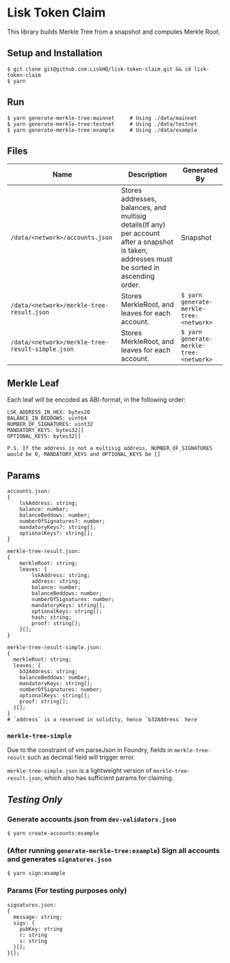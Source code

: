 # Lisk Token Claim

This library builds Merkle Tree from a snapshot and computes Merkle Root.

## Setup and Installation

```
$ git clone git@github.com:LiskHQ/lisk-token-claim.git && cd lisk-token-claim
$ yarn
```

## Run

```
$ yarn generate-merkle-tree:mainnet     # Using ./data/mainnet
$ yarn generate-merkle-tree:testnet     # Using ./data/testnet
$ yarn generate-merkle-tree:example     # Using ./data/example
```

## Files

| Name                                             | Description                                                                                                                                  | Generated By                            |
| ------------------------------------------------ | -------------------------------------------------------------------------------------------------------------------------------------------- | --------------------------------------- |
| `/data/<network>/accounts.json`                  | Stores addresses, balances, and multisig details(If any) per account after a snapshot is taken, addresses must be sorted in ascending order. | Snapshot                                |
| `/data/<network>/merkle-tree-result.json`        | Stores MerkleRoot, and leaves for each account.                                                                                              | `$ yarn generate-merkle-tree:<network>` |
| `/data/<network>/merkle-tree-result-simple.json` | Stores MerkleRoot, and leaves for each account.                                                                                              | `$ yarn generate-merkle-tree:<network>` |

## Merkle Leaf

Each leaf will be encoded as ABI-format, in the following order:

```
LSK_ADDRESS_IN_HEX: bytes20
BALANCE_IN_BEDDOWS: uint64
NUMBER_OF_SIGNATURES: uint32
MANDATORY_KEYS: bytes32[]
OPTIONAL_KEYS: bytes32[]

P.S. If the address is not a multisig address, NUMBER_OF_SIGNATURES would be 0, MANDATORY_KEYS and OPTIONAL_KEYS be []
```

## Params

```
accounts.json:
{
    lskAddress: string;
    balance: number;
    balanceBeddows: number;
    numberOfSignatures?: number;
    mandatoryKeys?: string[];
    optionalKeys?: string[];
}

merkle-tree-result.json:
{
    merkleRoot: string;
    leaves: {
        lskAddress: string;
        address: string;
        balance: number;
        balanceBeddows: number;
        numberOfSignatures: number;
        mandatoryKeys: string[];
        optionalKeys: string[];
        hash: string;
        proof: string[];
    }[];
}

merkle-tree-result-simple.json:
{
  merkleRoot: string;
  leaves: {
    b32Address: string;
    balanceBeddows: number;
    mandatoryKeys: string[];
    numberOfSignatures: number;
    optionalKeys: string[];
    proof: string[];
  }[];
}
# `address` is a reserved in solidity, hence `b32Address` here
```

### `merkle-tree-simple`

Due to the constraint of vm.parseJson in Foundry, fields in `merkle-tree-result` such as decimal field will trigger error.

`merkle-tree-simple.json` is a lightweight version of `merkle-tree-result.json`, which also has sufficient params for claiming.

## _Testing Only_

### Generate accounts.json from `dev-validators.json`

```
$ yarn create-accounts:example
```

### (After running `generate-merkle-tree:example`) Sign all accounts and generates `signatures.json`

```
$ yarn sign:example
```

### Params (For testing purposes only)

```
signatures.json:
{
  message: string;
  sigs: {
    pubKey: string
    r: string
    s: string
  }[];
}[];
```
